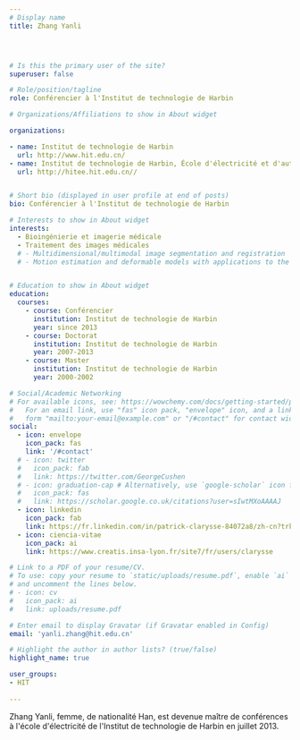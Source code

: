 ```yaml
---
# Display name
title: Zhang Yanli




# Is this the primary user of the site?
superuser: false

# Role/position/tagline
role: Conférencier à l'Institut de technologie de Harbin

# Organizations/Affiliations to show in About widget

organizations:

- name: Institut de technologie de Harbin
  url: http://www.hit.edu.cn/
- name: Institut de technologie de Harbin, École d'électricité et d'automatisation
  url: http://hitee.hit.edu.cn//


# Short bio (displayed in user profile at end of posts)
bio: Conférencier à l'Institut de technologie de Harbin

# Interests to show in About widget
interests:
  - Bioingénierie et imagerie médicale
  - Traitement des images médicales
  # - Multidimensional/multimodal image segmentation and registration
  # - Motion estimation and deformable models with applications to the 3D analysis of the heart functions


# Education to show in About widget
education:
  courses:
    - course: Conférencier
      institution: Institut de technologie de Harbin
      year: since 2013
    - course: Doctorat
      institution: Institut de technologie de Harbin
      year: 2007-2013
    - course: Master
      institution: Institut de technologie de Harbin
      year: 2000-2002

# Social/Academic Networking
# For available icons, see: https://wowchemy.com/docs/getting-started/page-builder/#icons
#   For an email link, use "fas" icon pack, "envelope" icon, and a link in the
#   form "mailto:your-email@example.com" or "/#contact" for contact widget.
social:
  - icon: envelope
    icon_pack: fas
    link: '/#contact'
  # - icon: twitter
  #   icon_pack: fab
  #   link: https://twitter.com/GeorgeCushen
  # - icon: graduation-cap # Alternatively, use `google-scholar` icon from `ai` icon pack
  #   icon_pack: fas
  #   link: https://scholar.google.co.uk/citations?user=sIwtMXoAAAAJ
  - icon: linkedin
    icon_pack: fab
    link: https://fr.linkedin.com/in/patrick-clarysse-84072a8/zh-cn?trk=people-guest_people_search-card
  - icon: ciencia-vitae
    icon_pack: ai
    link: https://www.creatis.insa-lyon.fr/site7/fr/users/clarysse 

# Link to a PDF of your resume/CV.
# To use: copy your resume to `static/uploads/resume.pdf`, enable `ai` icons in `params.toml`,
# and uncomment the lines below.
# - icon: cv
#   icon_pack: ai
#   link: uploads/resume.pdf

# Enter email to display Gravatar (if Gravatar enabled in Config)
email: 'yanli.zhang@hit.edu.cn'

# Highlight the author in author lists? (true/false)
highlight_name: true

user_groups:
- HIT
 
---
```

Zhang Yanli, femme, de nationalité Han, est devenue maître de conférences à l'école d'électricité de l'Institut de technologie de Harbin en juillet 2013.
